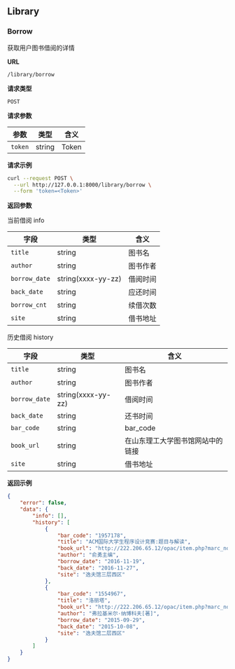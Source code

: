 ## Library

### Borrow

获取用户图书借阅的详情

**URL**

`/library/borrow`

**请求类型**

`POST`

**请求参数**

| 参数 | 类型 | 含义 |
| ---- | ---- | - |
| `token` | string | Token |


**请求示例**

```bash
curl --request POST \
  --url http://127.0.0.1:8000/library/borrow \
  --form 'token=<Token>'
```

**返回参数**

当前借阅 info

| 字段    | 类型   | 含义  |
| ------- | ------ | ----- |
| `title` | string | 图书名 |
| `author` | string | 图书作者 |
| `borrow_date` | string(xxxx-yy-zz) | 借阅时间 |
| `back_date` | string | 应还时间 |
| `borrow_cnt` | string | 续借次数 |
| `site` | string | 借书地址 |

历史借阅 history

| 字段    | 类型   | 含义  |
| ------- | ------ | ----- |
| `title` | string | 图书名 |
| `author` | string | 图书作者 |
| `borrow_date` | string(xxxx-yy-zz) | 借阅时间 |
| `back_date` | string | 还书时间 |
| `bar_code` | string | bar_code |
| `book_url` | string | 在山东理工大学图书馆网站中的链接 |
| `site` | string | 借书地址 |

**返回示例**

```json
{
    "error": false,
    "data": {
        "info": [],
        "history": [
            {
                "bar_code": "1957178",
                "title": "ACM国际大学生程序设计竞赛:题目与解读",
                "book_url": "http://222.206.65.12/opac/item.php?marc_no=0000616967",
                "author": "俞勇主编",
                "borrow_date": "2016-11-19",
                "back_date": "2016-11-27",
                "site": "逸夫馆三层西区"
            },
            {
                "bar_code": "1554967",
                "title": "洛丽塔",
                "book_url": "http://222.206.65.12/opac/item.php?marc_no=0000428895",
                "author": "弗拉基米尔·纳博科夫[著]",
                "borrow_date": "2015-09-29",
                "back_date": "2015-10-08",
                "site": "逸夫馆二层西区"
            }
        ]
    }
}
```
